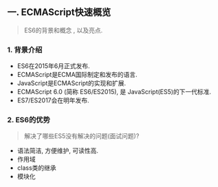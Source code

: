 ## 一. ECMAScript快速概览

> ES6的背景和概念 , 以及亮点.

###  1. 背景介绍

* ES6在2015年6月正式发布.
* ECMAScript是ECMA国际制定和发布的语言.
* JavaScript是ECMAScript的实现和扩展.
* ECMAScript 6.0 (简称 ES6/ES2015), 是 JavaScript(ES5)的下一代标准.
* ES7/ES2017会在明年发布.

### 2.  ES6的优势
 >解决了哪些ES5没有解决的问题(面试问题)?
 
* 语法简洁, 方便维护, 可读性高.
* 作用域
* class类的继承
* 模块化